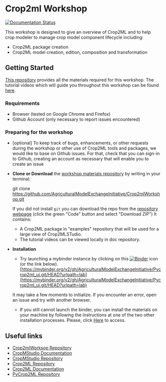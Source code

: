 # Crop2ml Workshop
[![Documentation Status](https://readthedocs.org/projects/crop2mlworkshop/badge/?version=latest)](https://crop2mlworkshop.readthedocs.io/en/latest/?badge=latest)

This workshop is designed to give an overview of Crop2ML and to help crop modeler to manage crop model component lifecycle  including:
- Crop2ML package creation
- Crop2ML model creation, edition, composition and transformation


## Getting Started

[This repository](https://github.com/AgriculturalModelExchangeInitiative/Crop2mlWorkshop) provides all the materials required for this workshop. The tutorial videos which will guide you throughout this workshop can be found [here](https://crop2mlworkshop.readthedocs.io/en/latest/?badge=latest).

### Requirements

- Browser (tested on Google Chrome and Firefox)
- Github Account (only necessary to report issues encountered)

### Preparing for the workshop

- [optional] To keep track of bugs, enhancements, or other requests during the workshop or other use of Crop2ML tools and packages, we would like to base on Github issues. For that, check that you can sign-in to Github, creating an account as necessary that will enable you to create an issue

- **Clone or Download** the [workshop materials repository](https://github.com/AgriculturalModelExchangeInitiative/Crop2mlWorkshop) by writing in your terminal:

     git clone https://github.com/AgriculturalModelExchangeInitiative/Crop2mlWorkshop.git

   If you did not install ``git`` you can download the repo from the [repository webpage](https://github.com/AgriculturalModelExchangeInitiative/Crop2mlWorkshop.git) (click the green "Code" button and select "Download ZIP")
   It contains:
    - A Crop2ML package in "examples" repository that will be used for a large view of Crop2MLSTudio.
    - The tutorial videos can be viewed locally in doc repository.

- **Installation**

    - Try launching a mybinder instance by clicking on this [![Binder](https://mybinder.org/badge_logo.svg)](https://mybinder.org/v2/gh/AgriculturalModelExchangeInitiative/Pycrop2ml_ui.git/HEAD?urlpath=lab) icon (or the link below).
    [https://mybinder.org/v2/gh/AgriculturalModelExchangeInitiative/Pycrop2ml_ui.git/HEAD?urlpath=lab](https://mybinder.org/v2/gh/AgriculturalModelExchangeInitiative/Pycrop2ml_ui.git/HEAD?urlpath=lab)

    It may take a few moments to initialize. If you encounter an error, open an issue and try with another browser. 

    - If you still cannot launch the binder, you can install the materials on your machine by following the instructions at one of the two other installation processes. Please, click [Here](https://crop2mlworkshop.readthedocs.io/en/latest/user/installation.html) to access.

## Useful links

- [Crop2mlWorksop Repository](https://github.com/AgriculturalModelExchangeInitiative/Crop2mlWorkshop)
- [CropMStudio Documentation](https://crop2mlworkshop.readthedocs.io/en/latest/?badge=latest)
- [CropMStudio Repository](https://github.com/AgriculturalModelExchangeInitiative/Pycrop2ml_ui)
- [Crop2ML Repository](https://github.com/AgriculturalModelExchangeInitiative/Crop2ML)
- [Crop2ML Documentation](https://crop2ml.readthedocs.io/en/latest/?badge=latest)
- [PyCrop2ML Repository](https://github.com/AgriculturalModelExchangeInitiative/PyCrop2ML)




